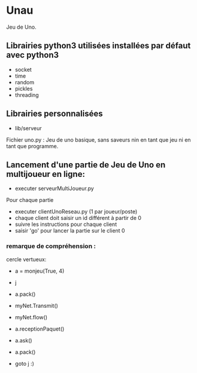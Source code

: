 # Unau
Jeu de Uno.

## Librairies python3 utilisées installées par défaut avec python3 
- socket
- time
- random
- pickles
- threading

## Librairies personnalisées 
- lib/serveur

Fichier uno.py : 
  Jeu de uno basique, sans saveurs nin en tant que jeu ni en tant que programme.
  
## Lancement d'une partie de Jeu de Uno en multijoueur en ligne:
  - executer serveurMultiJoueur.py

Pour chaque partie  
  - executer clientUnoReseau.py (1 par joueur/poste)
  - chaque client doit saisir un id différent à partir de 0
  - suivre les instructions pour chaque client
  - saisir 'go' pour lancer la partie sur le client 0



### remarque de compréhension : 

  cercle vertueux:

  - a = monjeu(True, 4)

  - j
  
  - a.pack()
  
  - myNet.Transmit()
  
  - myNet.flow()
  
  - a.receptionPaquet()
  
  - a.ask()
  
  - a.pack()

  - goto j :)
